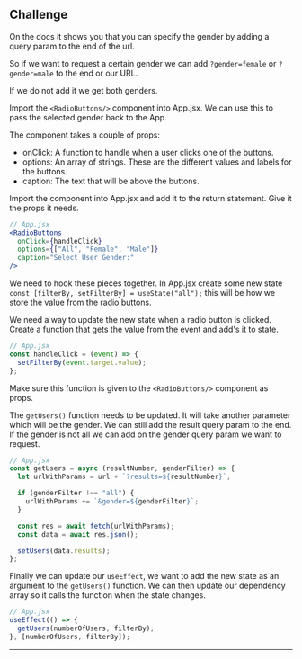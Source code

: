 ## Challenge

On the docs it shows you that you can specify the gender by adding a query param to the end of the url.

So if we want to request a certain gender we can add `?gender=female` or `?gender=male` to the end or our URL.

If we do not add it we get both genders.

Import the `<RadioButtons/>` component into App.jsx. We can use this to pass the selected gender back to the App.

The component takes a couple of props:

- onClick: A function to handle when a user clicks one of the buttons.
- options: An array of strings. These are the different values and labels for the buttons.
- caption: The text that will be above the buttons.

Import the component into App.jsx and add it to the return statement. Give it the props it needs.

```jsx
// App.jsx
<RadioButtons
  onClick={handleClick}
  options={["All", "Female", "Male"]}
  caption="Select User Gender:"
/>
```

We need to hook these pieces together. In App.jsx create some new state `const [filterBy, setFilterBy] = useState("all");` this will be how we store the value from the radio buttons.

We need a way to update the new state when a radio button is clicked. Create a function that gets the value from the event and add's it to state.

```jsx
// App.jsx
const handleClick = (event) => {
  setFilterBy(event.target.value);
};
```

Make sure this function is given to the `<RadioButtons/>` component as props.

The `getUsers()` function needs to be updated.
It will take another parameter which will be the gender.
We can still add the result query param to the end.
If the gender is not all we can add on the gender query param we want to request.

```jsx
// App.jsx
const getUsers = async (resultNumber, genderFilter) => {
  let urlWithParams = url + `?results=${resultNumber}`;

  if (genderFilter !== "all") {
    urlWithParams += `&gender=${genderFilter}`;
  }

  const res = await fetch(urlWithParams);
  const data = await res.json();

  setUsers(data.results);
};
```

Finally we can update our `useEffect`, we want to add the new state as an argument to the `getUsers()` function.
We can then update our dependency array so it calls the function when the state changes.

```jsx
// App.jsx
useEffect(() => {
  getUsers(numberOfUsers, filterBy);
}, [numberOfUsers, filterBy]);
```

---
